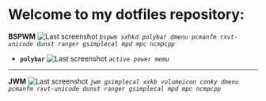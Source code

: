 # Welcome to my dotfiles repository:

**BSPWM** 
![Last screenshot](https://raw.githubusercontent.com/GhostKraft/dotfiles/master/screenshot/bspwm/ws-bspwm.png)
*`bspwm sxhkd polybar dmenu pcmanfm rxvt-unicode dunst ranger gsimplecal mpd mpc ncmpcpp`*
* **`polybar`**
![Last screenshot](https://raw.githubusercontent.com/GhostKraft/dotfiles/master/screenshot/bspwm/power-menu-polybar.png)
*`active power memu`*
***
**JWM** 
![Last screenshot](https://raw.githubusercontent.com/GhostKraft/dotfiles/master/screenshot/JWM/JWM-vilol.png)
*`jwm gsimplecal xxkb volumeicon conky dmenu pcmanfm rxvt-unicode dunst ranger gsimplecal mpd mpc ncmpcpp `*

